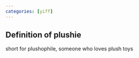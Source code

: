 ```yaml
---
categories: [yiff]
---
```

## Definition of plushie

short for plushophile, someone who loves plush toys
